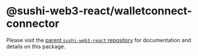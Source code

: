 # @sushi-web3-react/walletconnect-connector

Please visit the [parent `sushi-web3-react` repository](https://github.com/NoahZinsmeister/sushi-web3-react) for documentation and details on this package.
